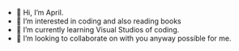 - 👋 Hi, I’m April.
- 👀 I’m interested in coding and also reading books
- 🌱 I’m currently learning Visual Studios of coding.
- 💞️ I’m looking to collaborate on with you anyway possible for me.

<!---
AprilByjus/AprilByjus is a ✨ special ✨ repository because its `README.md` (this file) appears on your GitHub profile.
You can click the Preview link to take a look at your changes.
--->
